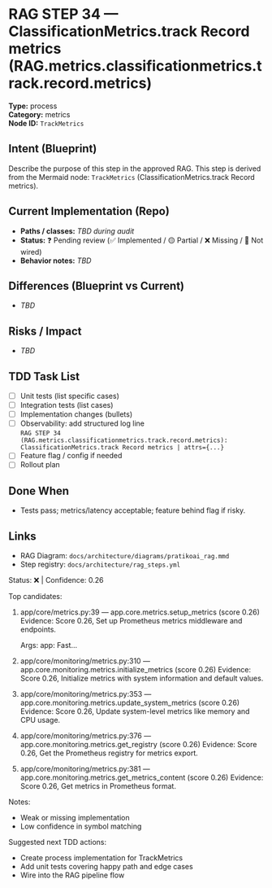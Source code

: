 # RAG STEP 34 — ClassificationMetrics.track Record metrics (RAG.metrics.classificationmetrics.track.record.metrics)

**Type:** process  
**Category:** metrics  
**Node ID:** `TrackMetrics`

## Intent (Blueprint)
Describe the purpose of this step in the approved RAG. This step is derived from the Mermaid node: `TrackMetrics` (ClassificationMetrics.track Record metrics).

## Current Implementation (Repo)
- **Paths / classes:** _TBD during audit_
- **Status:** ❓ Pending review (✅ Implemented / 🟡 Partial / ❌ Missing / 🔌 Not wired)
- **Behavior notes:** _TBD_

## Differences (Blueprint vs Current)
- _TBD_

## Risks / Impact
- _TBD_

## TDD Task List
- [ ] Unit tests (list specific cases)
- [ ] Integration tests (list cases)
- [ ] Implementation changes (bullets)
- [ ] Observability: add structured log line  
  `RAG STEP 34 (RAG.metrics.classificationmetrics.track.record.metrics): ClassificationMetrics.track Record metrics | attrs={...}`
- [ ] Feature flag / config if needed
- [ ] Rollout plan

## Done When
- Tests pass; metrics/latency acceptable; feature behind flag if risky.

## Links
- RAG Diagram: `docs/architecture/diagrams/pratikoai_rag.mmd`
- Step registry: `docs/architecture/rag_steps.yml`


<!-- AUTO-AUDIT:BEGIN -->
Status: ❌  |  Confidence: 0.26

Top candidates:
1) app/core/metrics.py:39 — app.core.metrics.setup_metrics (score 0.26)
   Evidence: Score 0.26, Set up Prometheus metrics middleware and endpoints.

    Args:
        app: Fast...
2) app/core/monitoring/metrics.py:310 — app.core.monitoring.metrics.initialize_metrics (score 0.26)
   Evidence: Score 0.26, Initialize metrics with system information and default values.
3) app/core/monitoring/metrics.py:353 — app.core.monitoring.metrics.update_system_metrics (score 0.26)
   Evidence: Score 0.26, Update system-level metrics like memory and CPU usage.
4) app/core/monitoring/metrics.py:376 — app.core.monitoring.metrics.get_registry (score 0.26)
   Evidence: Score 0.26, Get the Prometheus registry for metrics export.
5) app/core/monitoring/metrics.py:381 — app.core.monitoring.metrics.get_metrics_content (score 0.26)
   Evidence: Score 0.26, Get metrics in Prometheus format.

Notes:
- Weak or missing implementation
- Low confidence in symbol matching

Suggested next TDD actions:
- Create process implementation for TrackMetrics
- Add unit tests covering happy path and edge cases
- Wire into the RAG pipeline flow
<!-- AUTO-AUDIT:END -->